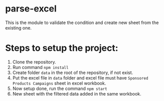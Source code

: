 # parse-excel
This is the module to validate the condition and create new sheet from the existing one.

# Steps to setup the project:
1. Clone the repository.
2. Run command `npm install`
3. Create folder `data` in the root of the repository, if not exist.
4. Put the excel file in `data` folder and excel file must have `Sponsored Products Campaigns` sheet in excel workbook.
5. Now setup done, run the command `npm start`
6. New sheet with the filtered data added in the same workbook. 
